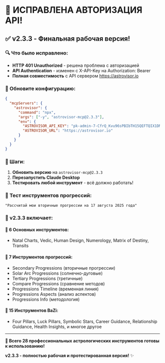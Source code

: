 # 🔐 ИСПРАВЛЕНА АВТОРИЗАЦИЯ API!

## ✅ v2.3.3 - Финальная рабочая версия!

### 🔍 Что было исправлено:
- **HTTP 401 Unauthorized** - решена проблема с авторизацией
- **API Authentication** - изменен с X-API-Key на Authorization: Bearer
- **Полная совместимость** с API сервером https://astrovisor.io

### 📝 Обновите конфигурацию:
```json
{
  "mcpServers": {
    "astrovisor": {
      "command": "npx",
      "args": ["-y", "astrovisor-mcp@2.3.3"],
      "env": {
        "ASTROVISOR_API_KEY": "pk-admin-7-CfrQ_Kvu96sPBIbTH15QEFTQIX1DMq0UJtdwhNXRU",
        "ASTROVISOR_URL": "https://astrovisor.io"
      }
    }
  }
}
```

### 🚀 Шаги:
1. **Обновить версию** на `astrovisor-mcp@2.3.3`
2. **Перезапустить Claude Desktop**
3. **Тестировать любой инструмент** - всё должно работать!

### 🧪 Тест инструментов прогрессий:
```
"Рассчитай мои вторичные прогрессии на 17 августа 2025 года"
```

### 🌟 v2.3.3 включает:

#### 🎯 6 Основных инструментов:
- Natal Charts, Vedic, Human Design, Numerology, Matrix of Destiny, Transits

#### 🌙 7 Инструментов прогрессий:
- Secondary Progressions (вторичные прогрессии) 
- Solar Arc Progressions (солнечно-дуговые)
- Tertiary Progressions (третичные)
- Compare Progressions (сравнение методов)
- Progressions Timeline (временная линия)
- Progressions Aspects (анализ аспектов)
- Progressions Info (методология)

#### 🐲 15 Инструментов BaZi:
- Four Pillars, Luck Pillars, Symbolic Stars, Career Guidance, Relationship Guidance, Health Insights, и многое другое

---

**🎉 Всего 28 профессиональных астрологических инструментов готовы к использованию!**

**v2.3.3 - полностью рабочая и протестированная версия!** ✨

